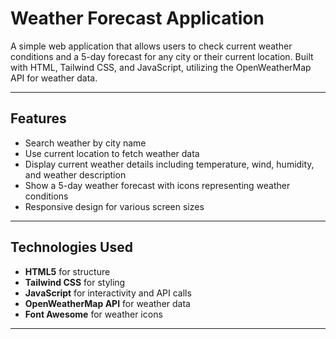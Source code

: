# Weather Forecast Application

A simple web application that allows users to check current weather conditions and a 5-day forecast for any city or their current location. Built with HTML, Tailwind CSS, and JavaScript, utilizing the OpenWeatherMap API for weather data.

---

## Features

- Search weather by city name
- Use current location to fetch weather data
- Display current weather details including temperature, wind, humidity, and weather description
- Show a 5-day weather forecast with icons representing weather conditions
- Responsive design for various screen sizes

---

## Technologies Used

- **HTML5** for structure
- **Tailwind CSS** for styling
- **JavaScript** for interactivity and API calls
- **OpenWeatherMap API** for weather data
- **Font Awesome** for weather icons

---
